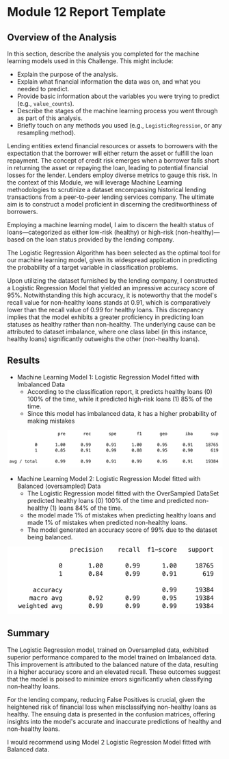 # Module 12 Report Template

## Overview of the Analysis

In this section, describe the analysis you completed for the machine learning models used in this Challenge. This might include:

* Explain the purpose of the analysis.
* Explain what financial information the data was on, and what you needed to predict.
* Provide basic information about the variables you were trying to predict (e.g., `value_counts`).
* Describe the stages of the machine learning process you went through as part of this analysis.
* Briefly touch on any methods you used (e.g., `LogisticRegression`, or any resampling method).

Lending entities extend financial resources or assets to borrowers with the expectation that the borrower will either return the asset or fulfill the loan repayment. The concept of credit risk emerges when a borrower falls short in returning the asset or repaying the loan, leading to potential financial losses for the lender. Lenders employ diverse metrics to gauge this risk. In the context of this Module, we will leverage Machine Learning methodologies to scrutinize a dataset encompassing historical lending transactions from a peer-to-peer lending services company. The ultimate aim is to construct a model proficient in discerning the creditworthiness of borrowers.

Employing a machine learning model, I aim to discern the health status of loans—categorized as either low-risk (healthy) or high-risk (non-healthy)—based on the loan status provided by the lending company.

The Logistic Regression Algorithm has been selected as the optimal tool for our machine learning model, given its widespread application in predicting the probability of a target variable in classification problems.

Upon utilizing the dataset furnished by the lending company, I constructed a Logistic Regression Model that yielded an impressive accuracy score of 95%. Notwithstanding this high accuracy, it is noteworthy that the model's recall value for non-healthy loans stands at 0.91, which is comparatively lower than the recall value of 0.99 for healthy loans. This discrepancy implies that the model exhibits a greater proficiency in predicting loan statuses as healthy rather than non-healthy. The underlying cause can be attributed to dataset imbalance, where one class label (in this instance, healthy loans) significantly outweighs the other (non-healthy loans).



## Results

* Machine Learning Model 1: Logistic Regression Model fitted with Imbalanced Data
  * According to the classification report, it predicts healthy loans (0) 100% of the time, while it predicted high-risk loans (1) 85% of the time.
  * Since this model has imbalanced data, it has a higher probability of making mistakes

 ![imbalanced_data](https://github.com/dahmadi/CreditRisk/blob/8f45320577216c99f391669cf096d2834b5d27dd/Module%2012%20Images/Imbalanced%20Data%20Report.png)
    
* Machine Learning Model 2: Logistic Regression Model fitted with Balanced (oversampled) Data 
  * The Logistic Regression model fitted with the OverSampled DataSet predicted healthy loans (0) 100% of the time and predicted non-healthy (1) loans 84% of the time.
  * the model made 1% of mistakes when predicting healthy loans and made 1% of mistakes when predicted non-healthy loans.
  * The model generated an accuracy score of 99% due to the dataset being balanced.

![oversampled_data](https://github.com/dahmadi/CreditRisk/blob/f108783df6d3a723b5f2666ced6f5107382095a3/Module%2012%20Images/Oversampled%20Data%20Report.png)

## Summary

The Logistic Regression model, trained on Oversampled data, exhibited superior performance compared to the model trained on Imbalanced data. This improvement is attributed to the balanced nature of the data, resulting in a higher accuracy score and an elevated recall. These outcomes suggest that the model is poised to minimize errors significantly when classifying non-healthy loans.

For the lending company, reducing False Positives is crucial, given the heightened risk of financial loss when misclassifying non-healthy loans as healthy. The ensuing data is presented in the confusion matrices, offering insights into the model's accurate and inaccurate predictions of healthy and non-healthy loans.

I would recommend using Model 2 Logistic Regression Model fitted with Balanced data.
